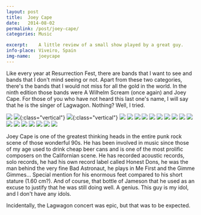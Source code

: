 ```yaml
---
layout: post
title:  Joey Cape
date:   2014-08-02
permalink: /post/joey-cape/
categories: Music

excerpt:	A little review of a small show played by a great guy.
info-place:	Viveiro, Spain
img-name:	joeycape
---
```


Like every year at Resurrection Fest, there are bands that I want to see and bands that I don't mind seeing or not. Apart from these two categories, there's the bands that I would not miss for all the gold in the world. In the ninth edition those bands were A Wilhelm Scream (once again) and Joey Cape. For those of you who have not heard this last one's name, I will say that he is the singer of Lagwagon. Nothing? Well, I tried.

<div class="gallery-{{ page.layout }}" markdown="1">

![](/assets{{page.permalink}}{{page.img-name}}01.jpg)
![](/assets{{page.permalink}}{{page.img-name}}02.jpg){:class="vertical"}
![](/assets{{page.permalink}}{{page.img-name}}03.jpg){:class="vertical"}
![](/assets{{page.permalink}}{{page.img-name}}04.jpg)
![](/assets{{page.permalink}}{{page.img-name}}05.jpg)
![](/assets{{page.permalink}}{{page.img-name}}06.jpg)
![](/assets{{page.permalink}}{{page.img-name}}07.jpg)
![](/assets{{page.permalink}}{{page.img-name}}08.jpg)
![](/assets{{page.permalink}}{{page.img-name}}09.jpg)
![](/assets{{page.permalink}}{{page.img-name}}10.jpg)
![](/assets{{page.permalink}}{{page.img-name}}11.jpg)
![](/assets{{page.permalink}}{{page.img-name}}12.jpg)
![](/assets{{page.permalink}}{{page.img-name}}13.jpg)
![](/assets{{page.permalink}}{{page.img-name}}14.jpg)
![](/assets{{page.permalink}}{{page.img-name}}15.jpg)
![](/assets{{page.permalink}}{{page.img-name}}16.jpg)
![](/assets{{page.permalink}}{{page.img-name}}17.jpg)
![](/assets{{page.permalink}}{{page.img-name}}18.jpg)
![](/assets{{page.permalink}}{{page.img-name}}19.jpg)
![](/assets{{page.permalink}}{{page.img-name}}20.jpg)

</div>

Joey Cape is one of the greatest thinking heads in the entire punk rock scene of those wonderful 90s. He has been involved in music since those of my age used to drink cheap beer cans and is one of the most prolific composers on the Californian scene. He has recorded acoustic records, solo records, he had his own record label called Honest Dons, he was the man behind the very fine Bad Astronaut, he plays in Me First and the Gimme Gimmes… Special mention for his enormous feet compared to his short stature (1.60 cm?). And of course, that bottle of Jameson that he used as an excuse to justify that he was still doing well. A genius. This guy is my idol, and I don't have any idols.

Incidentally, the Lagwagon concert was epic, but that was to be expected.
